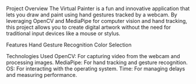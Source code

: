Project Overview
The Virtual Painter is a fun and innovative application that lets you draw and paint using hand gestures tracked by a webcam. 
By leveraging OpenCV and MediaPipe for computer vision and hand tracking, this project allows you to create digital artwork without the need for traditional input devices like a mouse or stylus.

Features
Hand Gesture Recognition
Color Selection

Technologies Used
OpenCV: For capturing video from the webcam and processing images.
MediaPipe: For hand tracking and gesture recognition.
OS: For interacting with the operating system.
Time: For managing delays and measuring performance.
